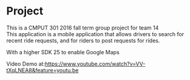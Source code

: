# Project

This is a CMPUT 301 2016 fall term group project for team 14  
This application is a mobile application that allows drivers to search for recent ride requests, and for riders to post requests for rides.   

With a higher SDK 25 to enable Google Maps   

Video Demo at:https://www.youtube.com/watch?v=VV-tXqLNEA8&feature=youtu.be

